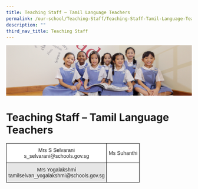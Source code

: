 ```yaml
---
title: Teaching Staff – Tamil Language Teachers
permalink: /our-school/Teaching-Staff/Teaching-Staff-Tamil-Language-Teachers/
description: ""
third_nav_title: Teaching Staff
---
```

![](/images/UsefulVideos.jpg)

Teaching Staff – Tamil Language Teachers
========================================

<style type="text/css">
.tg  {border-collapse:collapse;border-spacing:0;}
.tg td{border-color:black;border-style:solid;border-width:1px;font-family:Arial, sans-serif;font-size:14px;
  overflow:hidden;padding:10px 5px;word-break:normal;}
.tg th{border-color:black;border-style:solid;border-width:1px;font-family:Arial, sans-serif;font-size:14px;
  font-weight:normal;overflow:hidden;padding:10px 5px;word-break:normal;}
.tg .tg-a3j2{background-color:#FFF;color:#222;text-align:center;vertical-align:middle}
.tg .tg-gj5f{background-color:#E6E6E6;color:#222;text-align:center;vertical-align:middle}
.tg .tg-0lax{text-align:left;vertical-align:top}
</style>
<table class="tg">
<thead>
  <tr>
    <th class="tg-a3j2">Mrs S Selvarani<br>s_selvarani@schools.gov.sg</th>
    <th class="tg-a3j2">Ms Suhanthi</th>
  </tr>
</thead>
<tbody>
  <tr>
    <td class="tg-gj5f">Mrs Yogalakshmi<br>tamilselvan_yogalakshmi@schools.gov.sg</td>
    <td class="tg-0lax"></td>
  </tr>
</tbody>
</table>